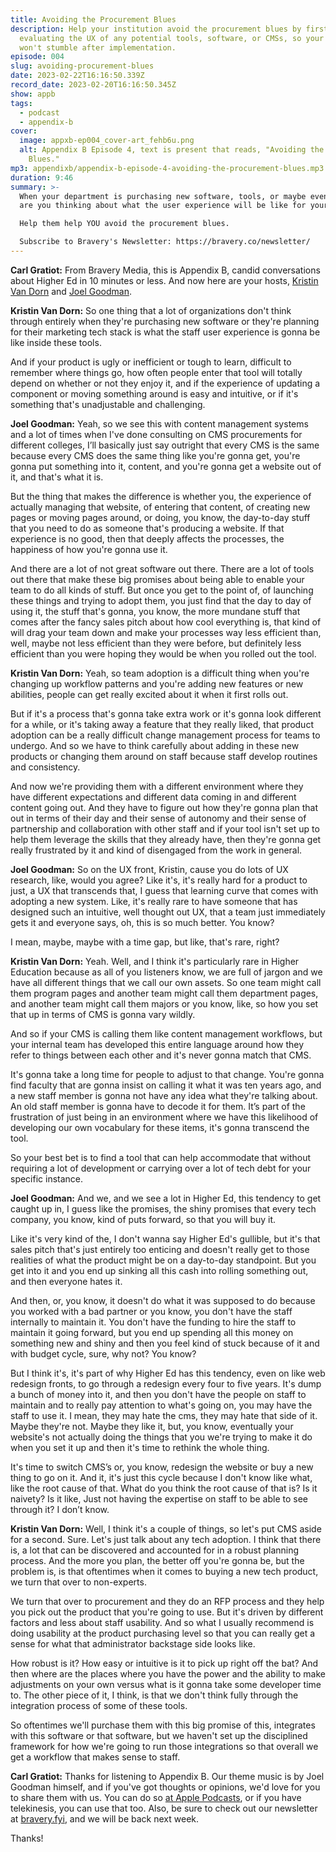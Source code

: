 ```yaml
---
title: Avoiding the Procurement Blues
description: Help your institution avoid the procurement blues by first
  evaluating the UX of any potential tools, software, or CMSs, so your staff
  won't stumble after implementation.
episode: 004
slug: avoiding-procurement-blues
date: 2023-02-22T16:16:50.339Z
record_date: 2023-02-20T16:16:50.345Z
show: appb
tags:
  - podcast
  - appendix-b
cover:
  image: appxb-ep004_cover-art_fehb6u.png
  alt: Appendix B Episode 4, text is present that reads, "Avoiding the Procurement
    Blues."
mp3: appendixb/appendix-b-episode-4-avoiding-the-procurement-blues.mp3
duration: 9:46
summary: >-
  When your department is purchasing new software, tools, or maybe even a CMS,
  are you thinking about what the user experience will be like for your staff?

  Help them help YOU avoid the procurement blues.

  Subscribe to Bravery's Newsletter: https://bravery.co/newsletter/
---
```

**Carl Gratiot:** From Bravery Media, this is Appendix B, candid conversations about Higher Ed in 10 minutes or less. And now here are your hosts, [Kristin Van Dorn](https://www.linkedin.com/in/kristinvandorn/) and [Joel Goodman](https://www.linkedin.com/in/joelgoodman/). 

**Kristin Van Dorn:** So one thing that a lot of organizations don't think through entirely when they're purchasing new software or they're planning for their marketing tech stack is what the staff user experience is gonna be like inside these tools.

And if your product is ugly or inefficient or tough to learn, difficult to remember where things go, how often people enter that tool will totally depend on whether or not they enjoy it, and if the experience of updating a component or moving something around is easy and intuitive, or if it's something that's unadjustable and challenging.

**Joel Goodman:** Yeah, so we see this with content management systems and a lot of times when I've done consulting on CMS procurements for different colleges, I’ll basically just say outright that every CMS is the same because every CMS does the same thing like you're gonna get, you're gonna put something into it, content, and you're gonna get a website out of it, and that's what it is.

But the thing that makes the difference is whether you, the experience of actually managing that website, of entering that content, of creating new pages or moving pages around, or doing, you know, the day-to-day stuff that you need to do as someone that's producing a website. If that experience is no good, then that deeply affects the processes, the happiness of how you're gonna use it.

And there are a lot of not great software out there. There are a lot of tools out there that make these big promises about being able to enable your team to do all kinds of stuff. But once you get to the point of, of launching these things and trying to adopt them, you just find that the day to day of using it, the stuff that's gonna, you know, the more mundane stuff that comes after the fancy sales pitch about how cool everything is, that kind of will drag your team down and make your processes way less efficient than, well, maybe not less efficient than they were before, but definitely less efficient than you were hoping they would be when you rolled out the tool.

**Kristin Van Dorn:** Yeah, so team adoption is a difficult thing when you're changing up workflow patterns and you're adding new features or new abilities, people can get really excited about it when it first rolls out.

But if it's a process that's gonna take extra work or it's gonna look different for a while, or it's taking away a feature that they really liked, that product adoption can be a really difficult change management process for teams to undergo. And so we have to think carefully about adding in these new products or changing them around on staff because staff develop routines and consistency.

And now we're providing them with a different environment where they have different expectations and different data coming in and different content going out. And they have to figure out how they're gonna plan that out in terms of their day and their sense of autonomy and their sense of partnership and collaboration with other staff and if your tool isn't set up to help them leverage the skills that they already have, then they're gonna get really frustrated by it and kind of disengaged from the work in general.

**Joel Goodman:** So on the UX front, Kristin, cause you do lots of UX research, like, would you agree? Like it's, it's really hard for a product to just, a UX that transcends that, I guess that learning curve that comes with adopting a new system. Like, it's really rare to have someone that has designed such an intuitive, well thought out UX, that a team just immediately gets it and everyone says, oh, this is so much better. You know?

I mean, maybe, maybe with a time gap, but like, that's rare, right? 

**Kristin Van Dorn:** Yeah. Well, and I think it's particularly rare in Higher Education because as all of you listeners know, we are full of jargon and we have all different things that we call our own assets. So one team might call them program pages and another team might call them department pages, and another team might call them majors or you know, like, so how you set that up in terms of CMS is gonna vary wildly. 

And so if your CMS is calling them like content management workflows, but your internal team has developed this entire language around how they refer to things between each other and it's never gonna match that CMS.

It's gonna take a long time for people to adjust to that change. You're gonna find faculty that are gonna insist on calling it what it was ten years ago, and a new staff member is gonna not have any idea what they're talking about. An old staff member is gonna have to decode it for them. It’s part of the frustration of just being in an environment where we have this likelihood of developing our own vocabulary for these items, it's gonna transcend the tool.

So your best bet is to find a tool that can help accommodate that without requiring a lot of development or carrying over a lot of tech debt for your specific instance.

**Joel Goodman:** And we, and we see a lot in Higher Ed, this tendency to get caught up in, I guess like the promises, the shiny promises that every tech company, you know, kind of puts forward, so that you will buy it.

Like it's very kind of the, I don't wanna say Higher Ed's gullible, but it's that sales pitch that's just entirely too enticing and doesn't really get to those realities of what the product might be on a day-to-day standpoint. But you get into it and you end up sinking all this cash into rolling something out, and then everyone hates it.

And then, or, you know, it doesn't do what it was supposed to do because you worked with a bad partner or you know, you don't have the staff internally to maintain it. You don't have the funding to hire the staff to maintain it going forward, but you end up spending all this money on something new and shiny and then you feel kind of stuck because of it and with budget cycle, sure, why not? You know? 

But I think it's, it's part of why Higher Ed has this tendency, even on like web redesign fronts, to go through a redesign every four to five years. It's dump a bunch of money into it, and then you don't have the people on staff to maintain and to really pay attention to what's going on, you may have the staff to use it. I mean, they may hate the cms, they may hate that side of it. Maybe they're not. Maybe they like it, but, you know, eventually your website's not actually doing the things that you we're trying to make it do when you set it up and then it's time to rethink the whole thing.

It's time to switch CMS’s or, you know, redesign the website or buy a new thing to go on it. And it, it's just this cycle because I don't know like what, like the root cause of that. What do you think the root cause of that is? Is it naivety? Is it like, Just not having the expertise on staff to be able to see through it? I don’t know.

**Kristin Van Dorn:** Well, I think it's a couple of things, so let's put CMS aside for a second. Sure. Let's just talk about any tech adoption. I think that there is, a lot that can be discovered and accounted for in a robust planning process. And the more you plan, the better off you're gonna be, but the problem is, is that oftentimes when it comes to buying a new tech product, we turn that over to non-experts.

We turn that over to procurement and they do an RFP process and they help you pick out the product that you're going to use. But it's driven by different factors and less about staff usability. And so what I usually recommend is doing usability at the product purchasing level so that you can really get a sense for what that administrator backstage side looks like.

How robust is it? How easy or intuitive is it to pick up right off the bat? And then where are the places where you have the power and the ability to make adjustments on your own versus what is it gonna take some developer time to. The other piece of it, I think, is that we don't think fully through the integration process of some of these tools.

So oftentimes we'll purchase them with this big promise of this, integrates with this software or that software, but we haven't set up the disciplined framework for how we're going to run those integrations so that overall we get a workflow that makes sense to staff.

**Carl Gratiot:** Thanks for listening to Appendix B. Our theme music is by Joel Goodman himself, and if you've got thoughts or opinions, we'd love for you to share them with us. You can do so [at Apple Podcasts](https://podcasts.apple.com/us/podcast/appendix-b/id1672064420), or if you have telekinesis, you can use that too. Also, be sure to check out our newsletter at [bravery.fyi](https://bravery.co/newsletter/), and we will be back next week.

Thanks!